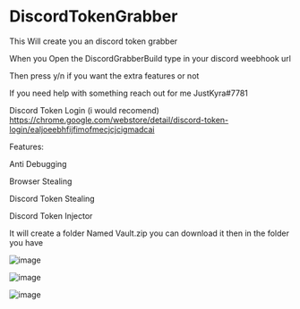 # DiscordTokenGrabber

This Will create you an discord token grabber 

When you Open the DiscordGrabberBuild type in your discord weebhook url

Then press y/n if you want the extra features or not 

If you need help with something reach out for me JustKyra#7781

Discord Token Login (i would recomend)
https://chrome.google.com/webstore/detail/discord-token-login/ealjoeebhfijfimofmecjcjcigmadcai

Features:

Anti Debugging

Browser Stealing

Discord Token Stealing

Discord Token Injector

It will create a folder Named Vault.zip you can download it then 
in the folder you have

![image](https://user-images.githubusercontent.com/83514902/230091600-b47918f6-7d95-4caf-b6e4-bf5bcf48edba.png)

![image](https://user-images.githubusercontent.com/83514902/230090924-ca1ce111-5799-43fa-ab4a-4ed5b4d4215e.png)

![image](https://user-images.githubusercontent.com/83514902/230091161-c79f8318-f59a-44e3-8471-273aa7f894a2.png)

